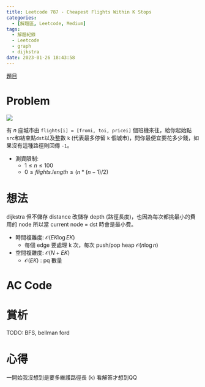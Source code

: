 ```yaml
---
title: Leetcode 787 - Cheapest Flights Within K Stops
categories:
  - [解題區, Leetcode, Medium]
tags:
  - 解題紀錄
  - Leetcode
  - graph
  - dijkstra
date: 2023-01-26 18:43:58
---
```


[題目](https://leetcode.com/problems/cheapest-flights-within-k-stops/description/)

# Problem

![](https://assets.leetcode.com/uploads/2022/03/18/cheapest-flights-within-k-stops-3drawio.png)

有 $n$ 座城市由 `flights[i] = [fromi, toi, pricei]` 個班機來往，給你起始點`src`和結束點`dst`以及整數 `k` (代表最多停留 `k` 個城市)，問你最便宜要花多少錢，如果沒有這種路徑則回傳 `-1`。

- 測資限制:
  - $1 \le n \le 100$
  - $0 \le flights.length \le (n * (n - 1) / 2)$

# 想法

dijkstra 但不儲存 distance 改儲存 depth (路徑長度)，也因為每次都挑最小的費用的 node 所以當 current node = dst 時會是最小費。

- 時間複雜度: $\mathcal{O}(EK\log{EK})$
  - 每個 edge 要處理 k 次，每次 push/pop heap $\mathcal{O}(n\log{n})$
- 空間複雜度: $\mathcal{O}(N+EK)$
  - $\mathcal{O}(EK)$ : pq 數量

# AC Code

<script src="https://emgithub.com/embed-v2.js?target=https%3A%2F%2Fgithub.com%2Froy4801%2Fsolved_problems%2Fblob%2Fmaster%2Fleetcode%2F787.cpp%23L10-L69&style=github&type=code&showBorder=on&showLineNumbers=on&showFileMeta=on&showFullPath=on&showCopy=on"></script>

# 賞析

TODO: BFS, bellman ford

# 心得

一開始我沒想到是要多維護路徑長  (k)  看解答才想到QQ
